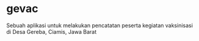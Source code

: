 # gevac
Sebuah aplikasi untuk melakukan pencatatan peserta kegiatan vaksinisasi di Desa Gereba, Ciamis, Jawa Barat
